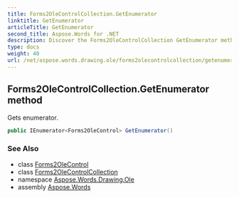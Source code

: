 ```yaml
---
title: Forms2OleControlCollection.GetEnumerator
linktitle: GetEnumerator
articleTitle: GetEnumerator
second_title: Aspose.Words for .NET
description: Discover the Forms2OleControlCollection GetEnumerator method to easily retrieve enumerators for efficient data handling in your applications.
type: docs
weight: 40
url: /net/aspose.words.drawing.ole/forms2olecontrolcollection/getenumerator/
---
```

## Forms2OleControlCollection.GetEnumerator method

Gets enumerator.

```csharp
public IEnumerator<Forms2OleControl> GetEnumerator()
```

### See Also

* class [Forms2OleControl](../../forms2olecontrol/)
* class [Forms2OleControlCollection](../)
* namespace [Aspose.Words.Drawing.Ole](../../../aspose.words.drawing.ole/)
* assembly [Aspose.Words](../../../)
